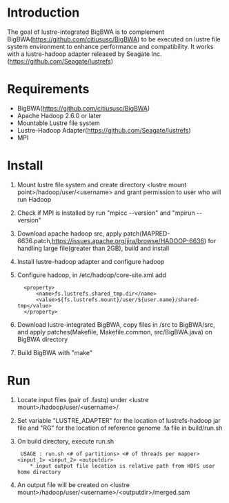 # Introduction
The goal of lustre-integrated BigBWA is to complement BigBWA(https://github.com/citiususc/BigBWA) to be executed on lustre file system environment to enhance performance and compatibility. It works with a lustre-hadoop adapter released by Seagate Inc.(https://github.com/Seagate/lustrefs)

# Requirements
- BigBWA(https://github.com/citiususc/BigBWA)
- Apache Hadoop 2.6.0 or later
- Mountable Lustre file system
- Lustre-Hadoop Adapter(https://github.com/Seagate/lustrefs)
- MPI

# Install
1. Mount lustre file system and create directory \<lustre mount point\>/hadoop/user/\<username\> and grant permission to user who will run Hadoop
2. Check if MPI is installed by run "mpicc --version" and "mpirun --version"
3. Download apache hadoop src, apply patch(MAPRED-6636.patch,https://issues.apache.org/jira/browse/HADOOP-6636) for handling large file(greater than 2GB), build and install
4. Install lustre-hadoop adapter and configure hadoop
5. Configure hadoop, 
  in <hadoop home>/etc/hadoop/core-site.xml add

         <property>
             <name>fs.lustrefs.shared_tmp.dir</name>
             <value>${fs.lustrefs.mount}/user/${user.name}/shared-tmp</value>
         </property>

6. Download lustre-integrated BigBWA, copy files in /src to BigBWA/src, and apply patches(Makefile, Makefile.common, src/BigBWA.java) on BigBWA directory
7. Build BigBWA with "make"

# Run
1. Locate input files (pair of .fastq)  under \<lustre mount\>/hadoop/user/\<username\>/
2. Set variable "LUSTRE_ADAPTER" for the location of lustrefs-hadoop jar file and "RG" for the location of reference genome .fa file in build/run.sh
3. On build directory, execute run.sh

        USAGE : run.sh <# of partitions> <# of threads per mapper> <input_1> <input_2> <outputdir>
           * input output file location is relative path from HDFS user home directory

4. An output file will be created on \<lustre mount\>/hadoop/user/\<username\>/\<outputdir\>/merged.sam
